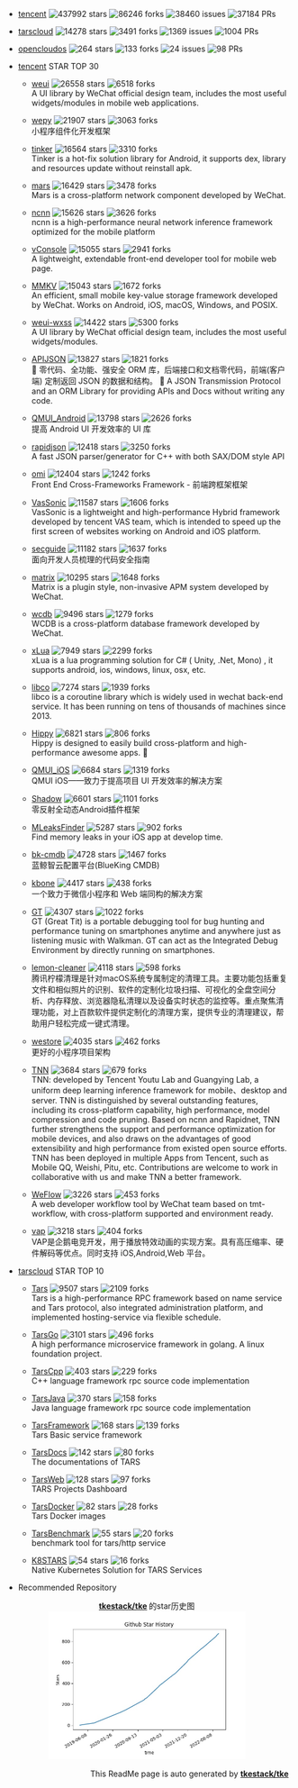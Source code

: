 
+ [tencent](https://github.com/tencent)
![437992 stars](https://img.shields.io/badge/Stars-437992-green)
![86246 forks](https://img.shields.io/badge/Forks-86246-green)
![38460 issues](https://img.shields.io/badge/Issues-38460-green)
![37184 PRs](https://img.shields.io/badge/PRs-37184-green)

+ [tarscloud](https://github.com/tarscloud)
![14278 stars](https://img.shields.io/badge/Stars-14278-green)
![3491 forks](https://img.shields.io/badge/Forks-3491-green)
![1369 issues](https://img.shields.io/badge/Issues-1369-green)
![1004 PRs](https://img.shields.io/badge/PRs-1004-green)

+ [opencloudos](https://github.com/opencloudos)
![264 stars](https://img.shields.io/badge/Stars-264-green)
![133 forks](https://img.shields.io/badge/Forks-133-green)
![24 issues](https://img.shields.io/badge/Issues-24-green)
![98 PRs](https://img.shields.io/badge/PRs-98-green)



+ [tencent](https://github.com/tencent) STAR TOP 30
    
    + [weui](https://github.com/tencent/weui) 
    ![26558 stars](https://img.shields.io/badge/Stars-26558-green)
    ![6518 forks](https://img.shields.io/badge/Forks-6518-green)  
    A UI library by WeChat official design team, includes the most useful widgets/modules in mobile web applications.
    
    + [wepy](https://github.com/tencent/wepy) 
    ![21907 stars](https://img.shields.io/badge/Stars-21907-green)
    ![3063 forks](https://img.shields.io/badge/Forks-3063-green)  
    小程序组件化开发框架
    
    + [tinker](https://github.com/tencent/tinker) 
    ![16564 stars](https://img.shields.io/badge/Stars-16564-green)
    ![3310 forks](https://img.shields.io/badge/Forks-3310-green)  
    Tinker is a hot-fix solution library for Android, it supports dex, library and resources update without reinstall apk.
    
    + [mars](https://github.com/tencent/mars) 
    ![16429 stars](https://img.shields.io/badge/Stars-16429-green)
    ![3478 forks](https://img.shields.io/badge/Forks-3478-green)  
    Mars is a cross-platform network component  developed by WeChat.
    
    + [ncnn](https://github.com/tencent/ncnn) 
    ![15626 stars](https://img.shields.io/badge/Stars-15626-green)
    ![3626 forks](https://img.shields.io/badge/Forks-3626-green)  
    ncnn is a high-performance neural network inference framework optimized for the mobile platform
    
    + [vConsole](https://github.com/tencent/vConsole) 
    ![15055 stars](https://img.shields.io/badge/Stars-15055-green)
    ![2941 forks](https://img.shields.io/badge/Forks-2941-green)  
    A lightweight, extendable front-end developer tool for mobile web page.
    
    + [MMKV](https://github.com/tencent/MMKV) 
    ![15043 stars](https://img.shields.io/badge/Stars-15043-green)
    ![1672 forks](https://img.shields.io/badge/Forks-1672-green)  
    An efficient, small mobile key-value storage framework developed by WeChat. Works on Android, iOS, macOS, Windows, and POSIX.
    
    + [weui-wxss](https://github.com/tencent/weui-wxss) 
    ![14422 stars](https://img.shields.io/badge/Stars-14422-green)
    ![5300 forks](https://img.shields.io/badge/Forks-5300-green)  
    A UI library by WeChat official design team, includes the most useful widgets/modules.
    
    + [APIJSON](https://github.com/tencent/APIJSON) 
    ![13827 stars](https://img.shields.io/badge/Stars-13827-green)
    ![1821 forks](https://img.shields.io/badge/Forks-1821-green)  
    🚀 零代码、全功能、强安全 ORM 库，后端接口和文档零代码，前端(客户端) 定制返回 JSON 的数据和结构。 🚀 A JSON Transmission Protocol and an ORM Library for providing APIs and Docs without writing any code.
    
    + [QMUI_Android](https://github.com/tencent/QMUI_Android) 
    ![13798 stars](https://img.shields.io/badge/Stars-13798-green)
    ![2626 forks](https://img.shields.io/badge/Forks-2626-green)  
    提高 Android UI 开发效率的 UI 库
    
    + [rapidjson](https://github.com/tencent/rapidjson) 
    ![12418 stars](https://img.shields.io/badge/Stars-12418-green)
    ![3250 forks](https://img.shields.io/badge/Forks-3250-green)  
    A fast JSON parser/generator for C++ with both SAX/DOM style API
    
    + [omi](https://github.com/tencent/omi) 
    ![12404 stars](https://img.shields.io/badge/Stars-12404-green)
    ![1242 forks](https://img.shields.io/badge/Forks-1242-green)  
     Front End Cross-Frameworks Framework - 前端跨框架框架
    
    + [VasSonic](https://github.com/tencent/VasSonic) 
    ![11587 stars](https://img.shields.io/badge/Stars-11587-green)
    ![1606 forks](https://img.shields.io/badge/Forks-1606-green)  
    VasSonic is a lightweight and high-performance Hybrid framework developed by tencent VAS team, which is intended to speed up the first screen of websites working on Android and iOS platform. 
    
    + [secguide](https://github.com/tencent/secguide) 
    ![11182 stars](https://img.shields.io/badge/Stars-11182-green)
    ![1637 forks](https://img.shields.io/badge/Forks-1637-green)  
    面向开发人员梳理的代码安全指南
    
    + [matrix](https://github.com/tencent/matrix) 
    ![10295 stars](https://img.shields.io/badge/Stars-10295-green)
    ![1648 forks](https://img.shields.io/badge/Forks-1648-green)  
    Matrix is a plugin style, non-invasive APM system developed by WeChat.
    
    + [wcdb](https://github.com/tencent/wcdb) 
    ![9496 stars](https://img.shields.io/badge/Stars-9496-green)
    ![1279 forks](https://img.shields.io/badge/Forks-1279-green)  
    WCDB is a cross-platform database framework developed by WeChat.
    
    + [xLua](https://github.com/tencent/xLua) 
    ![7949 stars](https://img.shields.io/badge/Stars-7949-green)
    ![2299 forks](https://img.shields.io/badge/Forks-2299-green)  
    xLua is a lua programming solution for  C# ( Unity, .Net, Mono) , it supports android, ios, windows, linux, osx, etc.
    
    + [libco](https://github.com/tencent/libco) 
    ![7274 stars](https://img.shields.io/badge/Stars-7274-green)
    ![1939 forks](https://img.shields.io/badge/Forks-1939-green)  
    libco is a coroutine library which is widely used in wechat  back-end service. It has been running on tens of thousands of machines since 2013.
    
    + [Hippy](https://github.com/tencent/Hippy) 
    ![6821 stars](https://img.shields.io/badge/Stars-6821-green)
    ![806 forks](https://img.shields.io/badge/Forks-806-green)  
    Hippy is designed to easily build cross-platform and high-performance awesome apps. 👏
    
    + [QMUI_iOS](https://github.com/tencent/QMUI_iOS) 
    ![6684 stars](https://img.shields.io/badge/Stars-6684-green)
    ![1319 forks](https://img.shields.io/badge/Forks-1319-green)  
    QMUI iOS——致力于提高项目 UI 开发效率的解决方案
    
    + [Shadow](https://github.com/tencent/Shadow) 
    ![6601 stars](https://img.shields.io/badge/Stars-6601-green)
    ![1101 forks](https://img.shields.io/badge/Forks-1101-green)  
    零反射全动态Android插件框架
    
    + [MLeaksFinder](https://github.com/tencent/MLeaksFinder) 
    ![5287 stars](https://img.shields.io/badge/Stars-5287-green)
    ![902 forks](https://img.shields.io/badge/Forks-902-green)  
    Find memory leaks in your iOS app at develop time.
    
    + [bk-cmdb](https://github.com/tencent/bk-cmdb) 
    ![4728 stars](https://img.shields.io/badge/Stars-4728-green)
    ![1467 forks](https://img.shields.io/badge/Forks-1467-green)  
    蓝鲸智云配置平台(BlueKing CMDB)
    
    + [kbone](https://github.com/tencent/kbone) 
    ![4417 stars](https://img.shields.io/badge/Stars-4417-green)
    ![438 forks](https://img.shields.io/badge/Forks-438-green)  
    一个致力于微信小程序和 Web 端同构的解决方案
    
    + [GT](https://github.com/tencent/GT) 
    ![4307 stars](https://img.shields.io/badge/Stars-4307-green)
    ![1022 forks](https://img.shields.io/badge/Forks-1022-green)  
    GT (Great Tit) is a portable debugging tool for bug hunting and performance tuning on smartphones anytime and anywhere just as listening music with Walkman. GT can act as the Integrated Debug Environment by directly running on smartphones.
    
    + [lemon-cleaner](https://github.com/tencent/lemon-cleaner) 
    ![4118 stars](https://img.shields.io/badge/Stars-4118-green)
    ![598 forks](https://img.shields.io/badge/Forks-598-green)  
    腾讯柠檬清理是针对macOS系统专属制定的清理工具。主要功能包括重复文件和相似照片的识别、软件的定制化垃圾扫描、可视化的全盘空间分析、内存释放、浏览器隐私清理以及设备实时状态的监控等。重点聚焦清理功能，对上百款软件提供定制化的清理方案，提供专业的清理建议，帮助用户轻松完成一键式清理。
    
    + [westore](https://github.com/tencent/westore) 
    ![4035 stars](https://img.shields.io/badge/Stars-4035-green)
    ![462 forks](https://img.shields.io/badge/Forks-462-green)  
    更好的小程序项目架构
    
    + [TNN](https://github.com/tencent/TNN) 
    ![3684 stars](https://img.shields.io/badge/Stars-3684-green)
    ![679 forks](https://img.shields.io/badge/Forks-679-green)  
    TNN: developed by Tencent Youtu Lab and Guangying Lab, a uniform deep learning inference framework for mobile、desktop and server. TNN is distinguished by several outstanding features, including its cross-platform capability, high performance, model compression and code pruning. Based on ncnn and Rapidnet, TNN further strengthens the support and performance optimization for mobile devices, and also draws on the advantages of good extensibility and high performance from existed open source efforts. TNN has been deployed in multiple Apps from Tencent, such as Mobile QQ, Weishi, Pitu, etc. Contributions are welcome to work in collaborative with us and make TNN a better framework. 
    
    + [WeFlow](https://github.com/tencent/WeFlow) 
    ![3226 stars](https://img.shields.io/badge/Stars-3226-green)
    ![453 forks](https://img.shields.io/badge/Forks-453-green)  
    A web developer workflow tool by WeChat team based on tmt-workflow, with cross-platform supported and environment ready.
    
    + [vap](https://github.com/tencent/vap) 
    ![3218 stars](https://img.shields.io/badge/Stars-3218-green)
    ![404 forks](https://img.shields.io/badge/Forks-404-green)  
    VAP是企鹅电竞开发，用于播放特效动画的实现方案。具有高压缩率、硬件解码等优点。同时支持 iOS,Android,Web 平台。
    

+ [tarscloud](https://github.com/tarscloud) STAR TOP 10
    
    + [Tars](https://github.com/tarscloud/Tars) 
    ![9507 stars](https://img.shields.io/badge/Stars-9507-green)
    ![2109 forks](https://img.shields.io/badge/Forks-2109-green)  
    Tars is a high-performance RPC framework based on name service and Tars protocol, also integrated administration platform, and implemented hosting-service via flexible schedule.
    
    + [TarsGo](https://github.com/tarscloud/TarsGo) 
    ![3101 stars](https://img.shields.io/badge/Stars-3101-green)
    ![496 forks](https://img.shields.io/badge/Forks-496-green)  
    A  high performance microservice  framework  in golang. A linux foundation project.
    
    + [TarsCpp](https://github.com/tarscloud/TarsCpp) 
    ![403 stars](https://img.shields.io/badge/Stars-403-green)
    ![229 forks](https://img.shields.io/badge/Forks-229-green)  
    C++ language framework rpc source code implementation
    
    + [TarsJava](https://github.com/tarscloud/TarsJava) 
    ![370 stars](https://img.shields.io/badge/Stars-370-green)
    ![158 forks](https://img.shields.io/badge/Forks-158-green)  
    Java language framework rpc source code implementation
    
    + [TarsFramework](https://github.com/tarscloud/TarsFramework) 
    ![168 stars](https://img.shields.io/badge/Stars-168-green)
    ![139 forks](https://img.shields.io/badge/Forks-139-green)  
    Tars Basic service framework
    
    + [TarsDocs](https://github.com/tarscloud/TarsDocs) 
    ![142 stars](https://img.shields.io/badge/Stars-142-green)
    ![80 forks](https://img.shields.io/badge/Forks-80-green)  
    The documentations of TARS
    
    + [TarsWeb](https://github.com/tarscloud/TarsWeb) 
    ![128 stars](https://img.shields.io/badge/Stars-128-green)
    ![97 forks](https://img.shields.io/badge/Forks-97-green)  
    TARS Projects Dashboard
    
    + [TarsDocker](https://github.com/tarscloud/TarsDocker) 
    ![82 stars](https://img.shields.io/badge/Stars-82-green)
    ![28 forks](https://img.shields.io/badge/Forks-28-green)  
    Tars Docker  images
    
    + [TarsBenchmark](https://github.com/tarscloud/TarsBenchmark) 
    ![55 stars](https://img.shields.io/badge/Stars-55-green)
    ![20 forks](https://img.shields.io/badge/Forks-20-green)  
    benchmark tool for tars/http service
    
    + [K8STARS](https://github.com/tarscloud/K8STARS) 
    ![54 stars](https://img.shields.io/badge/Stars-54-green)
    ![16 forks](https://img.shields.io/badge/Forks-16-green)  
    Native Kubernetes  Solution for TARS Services
    


+ Recommended Repository  
<p align="center">
      <strong>
        <a href="https://github.com/tkestack/tke" target="_blank">tkestack/tke</a>
      </strong>  的star历史图
  <br>
  <img src="https://raw.githubusercontent.com/ButterAndButterfly/GithubTools/master/data/stars_history.jpg" width="350px"></img>    
</p>

<p align="right">
      This ReadMe page is auto generated by 
      <strong>
        <a href="https://github.com/tkestack/tke" target="_blank">tkestack/tke</a><br>
      </strong>   
</p>